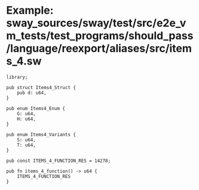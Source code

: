 # Example: sway_sources/sway/test/src/e2e_vm_tests/test_programs/should_pass/language/reexport/aliases/src/items_4.sw

```sway
library;

pub struct Items4_Struct {
    pub d: u64,
}

pub enum Items4_Enum {
    G: u64,
    H: u64,
}

pub enum Items4_Variants {
    S: u64,
    T: u64,
}

pub const ITEMS_4_FUNCTION_RES = 14278;

pub fn items_4_function() -> u64 {
    ITEMS_4_FUNCTION_RES
}

```
